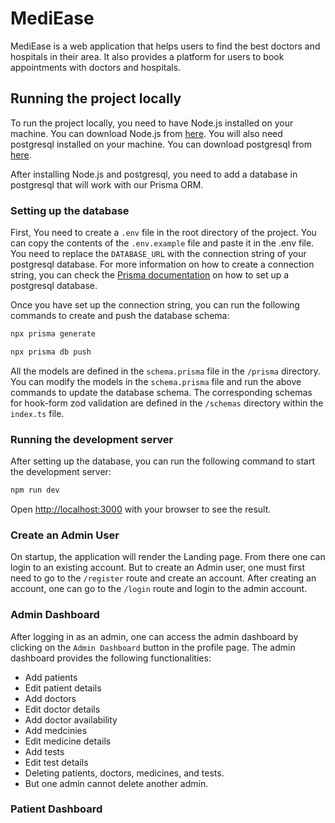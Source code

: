 # MediEase

MediEase is a web application that helps users to find the best doctors and hospitals in their area. It also provides a platform for users to book appointments with doctors and hospitals.

## Running the project locally

To run the project locally, you need to have Node.js installed on your machine. You can download Node.js from [here](https://nodejs.org/en). You will also need postgresql installed on your machine. You can download postgresql from [here](https://www.postgresql.org/).

After installing Node.js and postgresql, you need to add a database in postgresql that will work with our Prisma ORM.

### Setting up the database

First, You need to create a `.env` file in the root directory of the project. You can copy the contents of the `.env.example` file and paste it in the .env file. You need to replace the `DATABASE_URL` with the connection string of your postgresql database. For more information on how to create a connection string, you can check the [Prisma documentation](https://www.prisma.io/docs/getting-started/setup-prisma/start-from-scratch/relational-databases-typescript-postgresql) on how to set up a postgresql database.

Once you have set up the connection string, you can run the following commands to create and push the database schema:

```bash
npx prisma generate

npx prisma db push
```

All the models are defined in the `schema.prisma` file in the `/prisma` directory. You can modify the models in the `schema.prisma` file and run the above commands to update the database schema. The corresponding schemas for hook-form zod validation are defined in the `/schemas` directory within the `index.ts` file.

### Running the development server

After setting up the database, you can run the following command to start the development server:

```bash
npm run dev
```

Open [http://localhost:3000](http://localhost:3000) with your browser to see the result.

### Create an Admin User

On startup, the application will render the Landing page. From there one can login to an existing account. But to create an Admin user, one must first need to go to the `/register` route and create an account. After creating an account, one can go to the `/login` route and login to the admin account.

### Admin Dashboard

After logging in as an admin, one can access the admin dashboard by clicking on the `Admin Dashboard` button in the profile page. The admin dashboard provides the following functionalities:

- Add patients
- Edit patient details
- Add doctors
- Edit doctor details
- Add doctor availability
- Add medcinies
- Edit medicine details
- Add tests
- Edit test details
- Deleting patients, doctors, medicines, and tests.
- But one admin cannot delete another admin.

### Patient Dashboard

